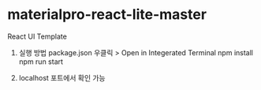 # materialpro-react-lite-master


React UI Template

1. 실행 방법
package.json 우클릭 > Open in Integerated Terminal
npm install 
npm run start

2. localhost 포트에서 확인 가능
